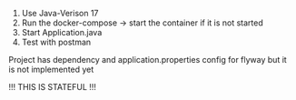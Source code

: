 1. Use Java-Verison 17
2. Run the docker-compose -> start the container if it is not started
3. Start Application.java
4. Test with postman


Project has dependency and application.properties config for flyway but it is not implemented yet

!!! THIS IS STATEFUL !!!